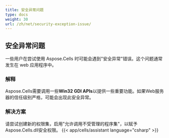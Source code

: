 ```yaml
---
title: 安全异常问题
type: docs
weight: 30
url: /zh/net/security-exception-issue/
---
```


## **安全异常问题**
一些用户在尝试使用 Aspose.Cells 时可能会遇到"安全异常"错误。这个问题通常发生在 web 应用程序中。
### **解释**
Aspose.Cells需要调用一些**Win32 GDI APIs**以提供一些重要功能。如果Web服务器的信任级别严格，可能会出现此安全异常。
### **解决方案**
请尝试创建新的权限集，启用"允许调用不受管理的程序集"，以赋予Aspose.Cells.dll安全权限。
{{< app/cells/assistant language="csharp" >}}

